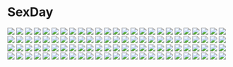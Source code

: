 # SexDay
![](https://konachan.com/image/8ecaf1fdb990b38d40e7ee10988254a8/Konachan.com%20-%20122328%20animal_ears%20hanna-justina_marseille%20kanchou_%28karaja%29%20strike_witches.jpg)
![](https://konachan.com/jpeg/89f9d79a3c310d6271fb511df81d5470/Konachan.com%20-%20287316%202girls%20black_hair%20blush%20breast_hold%20breasts%20cape%20close%20cropped%20green_eyes%20green_hair%20hewsack%20nipples%20onepunch_man%20see_through%20short_hair.jpg)
![](https://konachan.com/image/254d2d2b2f9ee1f364263cae49c4fbde/Konachan.com%20-%2028275%20alice_parade%20crown%20futarimeno_alice%20game_cg%20joousama_lavinia%20loli%20long_hair%20male%20pink_hair%20unisonshift.jpg)
![](https://konachan.com/image/4ab35c0d38d09e72901acc70b17aa8ce/Konachan.com%20-%20281844%20aotsuki_kaoru%20bang_dream%21%20black_hair%20boots%20breasts%20choker%20cleavage%20garter%20guitar%20hoodie%20instrument%20mitake_ran%20pink_eyes%20short_hair%20shorts.jpg)
![](https://konachan.com/image/ce0976a0fcd686226633bfa6b9dee367/Konachan.com%20-%2066546%20fate_%28series%29%20fate_stay_night%20fate_unlimited_codes%20thighhighs%20tohsaka_rin.jpg)
![](https://konachan.com/jpeg/f59d053766505480c7d03d0c54c1eb10/Konachan.com%20-%20223352%20blonde_hair%20blush%20breasts%20brown_eyes%20close%20futaba_anzu%20idolmaster%20long_hair%20naruse_rei%20nipples%20no_bra%20shirt_lift%20third-party_edit%20twintails.jpg)
![](https://konachan.com/jpeg/1f42354a9cf9522f58bfbb08a90cbcf6/Konachan.com%20-%2032648%20simon%20tengen_toppa_gurren_lagann%20viral.jpg)
![](https://konachan.com/jpeg/5566a38a3e631b3ab999520df31c1d9f/Konachan.com%20-%20306701%20blush%20bow%20breasts%20brown_hair%20gray_eyes%20hat%20long_hair%20miyanome%20navel%20original%20panties%20topless%20underwear.jpg)
![](https://konachan.com/jpeg/4d61a99502eecab60a2c6c596a9a0ec5/Konachan.com%20-%20254768%20anus%20ass%20barefoot%20brown_eyes%20brown_hair%20buresu%20game_cg%20long_hair%20memories_off%20memories_off_2nd%20nude%20pussy%20spread_legs%20uncensored%20wet%20white.jpg)
![](https://konachan.com/jpeg/b70b55528c482cf519d76ea0634f9c6b/Konachan.com%20-%20173888%20barefoot%20black_hair%20book%20building%20calendar%20clouds%20kantoku%20long_hair%20original%20scan%20school_uniform%20shade%20skirt%20sky%20stairs%20water%20yellow_eyes.jpg)
![](https://konachan.com/image/72155f958839ae2f791a5bb5443a77f1/Konachan.com%20-%2061825%20tagme.jpg)
![](https://konachan.com/image/4faf6513714018faf0cc40ab673f9995/Konachan.com%20-%2059743%20arima_senne%20bra%20breasts%20brown_hair%20cleavage%20glasses%20jpeg_artifacts%20kashiwamochi_yomogi%20long_hair%20original%20panties%20red_eyes%20underwear.jpg)
![](https://konachan.com/jpeg/b8ebcfb3c0fd7958f2765cefab1b2ecf/Konachan.com%20-%20228653%20andou_chikanori%20blonde_hair%20blush%20breasts%20green_eyes%20headband%20idolmaster%20long_hair%20nipples%20nude%20paizuri%20penis%20pubic_hair%20uncensored%20wet.jpg)
![](https://konachan.com/jpeg/3b4962489d94ae3a3de0b08eb5e250b5/Konachan.com%20-%20225997%20aki99%20blonde_hair%20breasts%20fate_%28series%29%20illyasviel_von_einzbern%20loli%20nipples%20panties%20red_eyes%20sword%20thighhighs%20underwear%20weapon.jpg)
![](https://konachan.com/image/3491363c49ea170b84d1cb96f3ea2e40/Konachan.com%20-%2083609%20mystia_lorelei%20touhou%20urimono%20wedding_attire%20wings%20yellow_eyes.jpg)
![](https://konachan.com/jpeg/4c1a9d148d6251028805b7f0969ffdac/Konachan.com%20-%20133295%202girls%20amyrina%20kannagi_rei%20lolotte_rosenkreuz%20school_uniform%20stars%20thighhighs%20twinkle_crusaders%20twinkle_crusaders_-passion_star_stream-.jpg)
![](https://konachan.com/image/83a10a093aecbf20a01a5469dc9a0d2f/Konachan.com%20-%20140239%20close%20hatsune_miku%20minaduki0038%20vocaloid.jpg)
![](https://konachan.com/image/cbed3f62caf1ee5a5eaf3742aa0a2f5d/Konachan.com%20-%20268499%20ass%20barefoot%20bikini%20black_hair%20blush%20demon%20elbow_gloves%20gloves%20long_hair%20navel%20panties%20pink_eyes%20swimsuit%20thighhighs%20underwear%20undressing.jpg)
![](https://konachan.com/jpeg/3c2e2efa2d15b84abe1002dfde546a4b/Konachan.com%20-%20257593%20blonde_hair%20blush%20bra%20game_cg%20green_eyes%20kunugi_maika%20long_hair%20lovekami_-useless_goddess-%20mizuno_sao%20panties%20ponytail%20pulltop%20underwear%20undressing.jpg)
![](https://konachan.com/image/168e81ac8b3f4e6241584db6cd3697f8/Konachan.com%20-%2018799%20alice_carroll%20alicia_florence%20aria.jpg)
![](https://konachan.com/image/fe24b1e21126ecb0bab2629e80c9c126/Konachan.com%20-%20246731%20black_hair%20boots%20brown_hair%20building%20city%20clouds%20green_eyes%20long_hair%20nagi_itsuki%20original%20shorts%20sky%20stairs%20thighhighs%20twintails%20water%20wristwear.jpg)
![](https://konachan.com/image/58831c3d241755543cff97708202d25e/Konachan.com%20-%20210950%20animal_ears%20boots%20cape%20catgirl%20garter%20glasses%20grass%20headband%20infinite_stratos%20kneehighs%20leaves%20original%20park%20restia%20sigit_dwiky%20tail%20thighhighs%20tree.jpg)
![](https://konachan.com/jpeg/05c25f017fe4193f68f13ff308165edd/Konachan.com%20-%20182346%20black_hair%20brown_eyes%20fang%20gray%20mebae_%28artist%29.jpg)
![](https://konachan.com/image/20f6f3c95b352003bf02002fd658fc35/Konachan.com%20-%2048705%20all_male%20anthropomorphism%20axis_powers_hetalia%20latvia_%28hetalia%29%20male%20sealand_%28hetalia%29%20uniform%20wink.jpg)
![](https://konachan.com/jpeg/861924061a973b9940f414a2351335da/Konachan.com%20-%20149175%20asano_ruri%20chuning_lover%20eru_alfred%20game_cg%20koso%20kurosu_kanade%20sugar_house%20tougetsuin_aisu.jpg)
![](https://konachan.com/image/f14196501a5fa7e0aa08b9a7cd787c95/Konachan.com%20-%20178960%20black_hair%20blue_eyes%20building%20kawakami_masaki%20leaves%20long_hair%20nopan%20saten_ruiko%20school_uniform%20see_through%20skirt%20to_aru_majutsu_no_index.jpg)
![](https://konachan.com/image/2cecb83775eb95aa70b0ed51072848ed/Konachan.com%20-%20125829%20boots%20dress%20izayoi_sakuya%20maid%20moon%20munakata%20red_eyes%20touhou%20weapon.jpg)
![](https://konachan.com/image/ef1e6dc263314d715b1f78585b29f39e/Konachan.com%20-%20167657%20anus%20ass_grab%20breasts%20brown_hair%20censored%20kai_yuuki%20long_hair%20miko%20nipples%20no_bra%20panties%20panty_pull%20pussy%20shirt_lift%20thighhighs%20touhou%20underwear.jpg)
![](https://konachan.com/image/d33a24c1ae7227bbc6dc80179b384dd7/Konachan.com%20-%2010116%20jyuujyou_shion%20male%20miyanokouji_mizuho%20otome_wa_boku_ni_koishiteru%20trap.jpg)
![](https://konachan.com/image/84c713bb17cd5c93b016ddec49cc937e/Konachan.com%20-%2016242%20hellsing%20logo%20white.jpg)
![](https://konachan.com/image/103da1f7816f3aae82f1f84108ec3579/Konachan.com%20-%2045762%20brown_eyes%20brown_hair%20cherry_blossoms%20clouds%20flowers%20horibe_hiderou%20kneehighs%20petals%20school_uniform%20short_hair%20skirt%20sky.jpg)
![](https://konachan.com/jpeg/1d05a03a11b347ddba871b3bfd452e8f/Konachan.com%20-%20136566%20aoshima_rui%20ass%20berochu%20game_cg%20hikami_yuria%20nakano_sora%20naruse_kumi%20panties%20pantyhose%20silkys_plus%20striped_panties%20underwear.jpg)
![](https://konachan.com/jpeg/fa9b442e3d6556c7b75e614ece2897fc/Konachan.com%20-%20181714%20blue_eyes%20bow%20game_cg%20koisuru_natsu_no_last_resort%20loli%20maki_shiori%20mottsun%20pulltop%20red_hair%20short_hair.jpg)
![](https://konachan.com/jpeg/588c6b6057bce64e68c7a90f2e008fd3/Konachan.com%20-%20294117%20animal%20hatsune_miku%20rabbit%20ueng%20vocaloid%20yuki_miku%20yukine_%28vocaloid%29.jpg)
![](https://konachan.com/jpeg/6eee316eecbf1ef2881e34da52ccd59f/Konachan.com%20-%20176446%20charlotte_%28mahou_shoujo_madoka_magica%29%20crying%20gendo0032%20gun%20mahou_shoujo_madoka_magica%20thighhighs%20tomoe_mami%20weapon.jpg)
![](https://konachan.com/image/f0119d221371a18154142dff630bc795/Konachan.com%20-%2016956%20hitokata_no_ou%20kuroba_nao%20tasaka_shinnosuke.jpg)
![](https://konachan.com/image/c78209515169ca24ddfa5d72e74c6cf8/Konachan.com%20-%2039325%20breasts%20musubi%20open_shirt%20sekirei.jpg)
![](https://konachan.com/image/558c07e41f9770729f597db51ba643cd/Konachan.com%20-%20264845%20black_hair%20close%20drink%20flowers%20hoodie%20japanese_clothes%20kimono%20kusaka_kou%20original%20purple_eyes%20sake%20short_hair%20wedding_attire.jpg)
![](https://konachan.com/image/b8c378edec2e9669c5afa9ca96dd2932/Konachan.com%20-%2092290%20one_piece%20tagme.jpg)
![](https://konachan.com/image/ce8c017dee6585faf648ad7a9757bf6e/Konachan.com%20-%20204558%20aqua_eyes%20aqua_hair%20bicycle%20clouds%20grass%20hatsune_miku%20hopper%20landscape%20long_hair%20scenic%20skirt%20sky%20thighhighs%20twintails%20vocaloid%20water.jpg)
![](https://konachan.com/image/42b676b5cf8747a53979a4e676521f86/Konachan.com%20-%2051260%20enma_ai%20jigoku_shoujo%20open_shirt.jpg)
![](https://konachan.com/jpeg/f0cd56c01a98c465450d00b9d7230656/Konachan.com%20-%20276970%20ass%20brown_hair%20idolmaster%20idolmaster_cinderella_girls%20long_hair%20panties%20school_uniform%20shimamura_uzuki%20underwear%20u_rin%20wink%20yellow_eyes.jpg)
![](https://konachan.com/jpeg/4c18738b96850802f597724043e7a2b6/Konachan.com%20-%20152259%20bikini%20chequita%20eyepatch%20jormungand%20karen_lo%20knife%20koko_hekmatyar%20nidy-2d-%20schokolade%20short_hair%20sofia_valmer%20swimsuit%20wink.jpg)
![](https://konachan.com/image/31e7de3b5515ed9e275e5bc293ad6952/Konachan.com%20-%20277347%20anthropomorphism%20azur_lane%20bed%20bra%20breasts%20cleavage%20condom%20honolulu_%28azur_lane%29%20irohasu%20orange_eyes%20panties%20pantyhose%20red_hair%20twintails%20underwear.jpg)
![](https://konachan.com/jpeg/1f3ee1c1ca4cf41f78a3eb5223de2c8e/Konachan.com%20-%20133398%202girls%20blue_eyes%20boots%20bow%20breasts%20brown_hair%20christmas%20cleavage%20gloves%20hat%20long_hair%20mikeou%20moon%20night%20original%20red_eyes%20santa_hat%20snow%20twintails.jpg)
![](https://konachan.com/image/35bd846d42904811b605a6b45421d4eb/Konachan.com%20-%20176150%20blue_eyes%20brown_hair%20dress%20long_hair%20niwashi_%28yuyu%29%20original.jpg)
![](https://konachan.com/jpeg/38dcdb4a24d21c5bef2e16a539b7fe93/Konachan.com%20-%20113546%20yamashita_shunya.jpg)
![](https://konachan.com/image/3529a0eb11df4b705d6216540042aaeb/Konachan.com%20-%2063479%20censored%20favorite%20game_cg%20hoshizora_no_memoria%20tagme.jpg)
![](https://konachan.com/image/d0a853139f9a74e2410148c737049b8b/Konachan.com%20-%2051957%20blue_submarine_no_6%20mayumi_kino%20range_murata%20swimsuit%20tagme.jpg)
![](https://konachan.com/image/edc8f877b01f76d5a0aba06c1c2cdcce/Konachan.com%20-%20160454%20animal_ears%20daidai_ookami%20long_hair%20original%20red_eyes%20red_hair.jpg)
![](https://konachan.com/jpeg/0e3a089a66754fff569d1df12a724352/Konachan.com%20-%20300882%20aqua_eyes%20blush%20bow%20chiyoda_momo%20choker%20machikado_mazoku%20natsu_%28927013%29%20pink_hair%20short_hair%20tail%20twintails.jpg)
![](https://konachan.com/jpeg/ed220aba8cc957ac101118ccd2c3ccad/Konachan.com%20-%20236750%20clouds%20mclelun%20nobody%20original%20reflection%20scenic%20sky%20water%20watermark.jpg)
![](https://konachan.com/image/8dca4cb427ce913cec0da564e10fd012/Konachan.com%20-%2081658%20kagamine_rin%20vocaloid.jpg)
![](https://konachan.com/jpeg/b573cbe0c8be572e07b0f77cc25d3d9c/Konachan.com%20-%20206687%20ass%20blue_eyes%20brown_hair%20kogemashita%20loli%20original%20scan%20school_swimsuit%20sky%20swimsuit%20takoyaki_%28roast%29.jpg)
![](https://konachan.com/image/44711dd587499a99e3928c68209c1231/Konachan.com%20-%20301507%20aqua_eyes%20building%20city%20clouds%20dress%20flowers%20foo_midori%20headband%20long_hair%20original%20sky%20white_hair.jpg)
![](https://konachan.com/image/781dd450509259fd619e1c9f9d9299f0/Konachan.com%20-%2049239%20akiyama_mio%20food%20hirasawa_yui%20k-on%21%20kotobuki_tsumugi%20pocky%20scan%20tainaka_ritsu.jpg)
![](https://konachan.com/jpeg/0ef697637a0deb670d6c55ee27020030/Konachan.com%20-%20265890%20anus%20blanc%20cum%20hewsack%20hyperdimension_neptunia%20panties%20pussy%20spread_legs%20striped_panties%20uncensored%20underwear.jpg)
![](https://konachan.com/jpeg/bc50c53a6d15dfd86e5e032a971e84f4/Konachan.com%20-%20253469%20apron%20blush%20bow%20braids%20breasts%20cleavage%20fang%20green_hair%20headdress%20long_hair%20maid%20mask%20short_hair%20stockings%20touhou%20twintails%20vampire%20waifu2x%20wings%20wink.jpg)
![](https://konachan.com/jpeg/5123e24eadcb0ef8f8e5913b71af3e18/Konachan.com%20-%20156647%20animal%20bottle_miku%20fish%20hatsune_miku%20ryota_%28ry_o_ta%29%20vocaloid.jpg)
![](https://konachan.com/image/7b648072cbda929685800d23347150fe/Konachan.com%20-%2043267%20bikini%20hisahiko%20minaki_tomine%20super_robot_wars%20swimsuit.jpg)
![](https://konachan.com/jpeg/746d6b8d8100920ff23436f3677d82d7/Konachan.com%20-%20251131%202girls%20annin_doufu%20blonde_hair%20blue_eyes%20blush%20breasts%20brown_hair%20cat_smile%20cleavage%20couch%20dress%20idolmaster%20long_hair%20necklace%20night%20short_hair.jpg)
![](https://konachan.com/jpeg/fd8d16e08637f5338393139846a97e21/Konachan.com%20-%20225933%202girls%20blush%20bow%20dangmill%20dress%20hug%20kneehighs%20long_hair%20pink_eyes%20pink_hair%20ribbons%20shoujo_ai%20space%20stars%20tears%20twintails%20waifu2x%20water%20wink.jpg)
![](https://konachan.com/image/dc8f902012f9b584bfa81aaa07046b2d/Konachan.com%20-%2034488%20calendar%20halloween%20rose_online.jpg)
![](https://konachan.com/jpeg/f9511da706f690b5558abeebf3b87f25/Konachan.com%20-%20197866%20blue_eyes%20game_cg%20japanese_clothes%20long_hair%20natsuiro_recipe%20ousaka_nozomi%20pulltop%20scenic%20water%20yaehara_yuzu%20yukata.jpg)
![](https://konachan.com/jpeg/10b5cc7ade883f69c52c360a139e00f0/Konachan.com%20-%20143900%20autumn%20dress%20hat%20kneehighs%20leaves%20music%20mystia_lorelei%20orange_eyes%20pink_hair%20short_hair%20touhou%20wings.jpg)
![](https://konachan.com/image/04d3009d0a12e193949c4e5084728362/Konachan.com%20-%20107724%20breasts%20brown_hair%20censored%20computer%20green_eyes%20long_hair%20nipples%20no_bra%20nopan%20open_shirt%20pussy%20skirt%20spread_legs.jpg)
![](https://konachan.com/jpeg/7e51d9377cf8881e62affb93fd7eada7/Konachan.com%20-%20187728%20bondage%20cameltoe%20erondo%20game_cg%20honjou_masato%20koinaka%20kudou_mai%20long_hair%20panties%20pantyhose%20purple_hair%20school_uniform%20underwear.jpg)
![](https://konachan.com/image/90c5d2b39c1e332b83f22c0e6550a65f/Konachan.com%20-%20163714%20black_hair%20blush%20breasts%20cum%20nipples%20open_shirt%20panties%20pussy%20red_eyes%20see_through%20tagme%20tagme_%28artist%29%20uncensored%20underwear%20wet.jpg)
![](https://konachan.com/jpeg/0cda7b5e415f003275084d3daa477df3/Konachan.com%20-%20276030%20blush%20bra%20brown_hair%20long_hair%20navel%20ogata_tei%20original%20panties%20pantyhose%20shirt_lift%20underwear.jpg)
![](https://konachan.com/jpeg/efe0e298c7a8f82a8f0c42d1c5b84645/Konachan.com%20-%20220838%20aikatsu%21%20hitoto%20kiriya_aoi.jpg)
![](https://konachan.com/image/7736169867a36ca4df81201aac79449f/Konachan.com%20-%20278172%202girls%20bai_qi-qsr%20black_lady%20blonde_hair%20bow%20chibiusa%20dress%20flowers%20long_hair%20pink_hair%20sailor_moon%20see_through%20tsukino_usagi%20twintails%20wristwear.jpg)
![](https://konachan.com/image/1a64ce44b05bbccf3d425eaa1a442e6b/Konachan.com%20-%20211142%20animal%20ferret%20furret%20linoone%20pokemon%20sa-dui.jpg)
![](https://konachan.com/jpeg/627011a00dd6a17f413bf2b6870338f9/Konachan.com%20-%20124953%20inu_x_boku_ss%20long_hair%20purple_eyes%20shirakiin_ririchiyo%20shirt.jpg)
![](https://konachan.com/image/4712d191385e7a9a904a97bdce7ac937/Konachan.com%20-%2021980%20anthropomorphism%20os-tan%20windows%20xp.jpg)
![](https://konachan.com/image/646da872fb037ac7530bfbe93c61f6fb/Konachan.com%20-%2043433%20gradient%20kannagi_crazy_shrine_maidens%20nagi%20panties%20underwear.jpg)
![](https://konachan.com/image/d49909ceb286c99f153dae69af28bf13/Konachan.com%20-%2091710%20apron%20blue_eyes%20food%20imouto_paradise%20itou_life%20moonstone_cherry%20naked_apron%20nanase_aya%20panties%20panty_pull%20pink_hair%20see_through%20underwear.jpg)
![](https://konachan.com/jpeg/4980feac1e7da0f20e367376b991555d/Konachan.com%20-%20249321%20aqua_eyes%20aqua_hair%20close%20flowers%20hatsune_miku%20long_hair%20tagme_%28artist%29%20twintails%20vocaloid.jpg)
![](https://konachan.com/image/6aa9099814b4f2cc90e178b42c412397/Konachan.com%20-%20305881%20anthropomorphism%20ass%20black_hair%20blush%20glasses%20green_eyes%20kantai_collection%20long_hair%20mofu_namako%20panties%20school_uniform%20skirt%20thighhighs%20underwear.jpg)
![](https://konachan.com/image/8a3ceb83e155d083a87017b999996c8a/Konachan.com%20-%20284409%20animal%20barefoot%20blonde_hair%20blue_eyes%20braids%20camera%20chain%20crown%20dress%20drink%20fish%20long_hair%20original%20ponytail%20tagme_%28artist%29%20umbrella%20underwater%20water.jpg)
![](https://konachan.com/image/cb7a4db2c654d568484c513081bb81d2/Konachan.com%20-%2084408%20corticarte_apa_lagranges%20gagraphic%20kannatsuki_noboru%20logo%20red_hair%20shinkyoku_soukai_polyphonica%20tie%20watermark.jpg)
![](https://konachan.com/image/6dd595ee55d87aca3477ae831a2f4481/Konachan.com%20-%20275044%20armor%20ass_grab%20black_hair%20blush%20bodysuit%20breasts%20cameltoe%20elbow_gloves%20gloves%20gradient%20green_eyes%20ihobus%20qin_liangyu%20short_hair%20skintight.jpg)
![](https://konachan.com/image/c1ff9609c3328ccc1880f5455bd4f582/Konachan.com%20-%20226876%20beach%20bikini%20signed%20siting_zeng%20swimsuit%20tokyo_7th_sisters%20water.jpg)
![](https://konachan.com/jpeg/3c5ce30a65aa0338844b98ebde3076c8/Konachan.com%20-%20203707%20alcot%20blush%20censored%20game_cg%20loverec%20nimura_yuushi%20panties%20see_through%20shirt_lift%20short_hair%20underwear%20yanase_hitomi.jpg)
![](https://konachan.com/image/3d4fe12b4b28ff9cf2b5989306bda6cc/Konachan.com%20-%20231736%20jinx_%28league_of_legends%29%20league_of_legends%20ling_%28vivianling%29.jpg)
![](https://konachan.com/image/5b04a2ee62feceaf71d5e97d5c4c4f60/Konachan.com%20-%20266231%20armor_blitz%20blush%20breasts%20choker%20cum%20headdress%20long_hair%20navel%20nipples%20penis%20purple_hair%20pussy%20sex%20spread_legs%20squchan%20uncensored%20yellow_eyes.jpg)
![](https://konachan.com/jpeg/b8836dba0fe9f8e05d71df957ba928dd/Konachan.com%20-%2092227%20akabeisoft2%20blonde_hair%20game_cg%20green_eyes%20kamiyama_reika%20kourin_no_machi_lavender_no_shoujo%20riko_sada%20thighhighs%20twintails%20yuuki_hagure.jpg)
![](https://konachan.com/image/f5940001e2a02f7600778cb6539b940a/Konachan.com%20-%2012325%20asahina_mikuru%20kyon%20maid%20male%20nagato_yuki%20scan%20suzumiya_haruhi%20suzumiya_haruhi_no_yuutsu.jpg)
![](https://konachan.com/image/57464f94950dc9b0dfacdf823d436a63/Konachan.com%20-%20114396%20autumn%20heavenly_sword%20leaves%20nariko%20ponytail%20red_hair.jpg)
![](https://konachan.com/jpeg/9eaf26676533629d0a09d74567bb4802/Konachan.com%20-%20245162%20ass%20bodysuit%20breasts%20clouds%20elbow_gloves%20fate_%28series%29%20gloves%20mash_kyrielight%20pink_hair%20purple_eyes%20short_hair%20shunichi%20sky%20thighhighs.jpg)
![](https://konachan.com/image/1c9379c796dc631dddfbb04f214cdbce/Konachan.com%20-%20157494%20animal_ears%20bunny_ears%20bunnygirl%20flowers%20green_hair%20pomon_illust%20tagme%20thighhighs.jpg)
![](https://konachan.com/image/c091673499f1178e5e1a2eb340afb402/Konachan.com%20-%20288333%20barefoot%20beach%20black_hair%20clouds%20hiyori_mizuki%20long_hair%20original%20scenic%20school_uniform%20sunset%20water.jpg)
![](https://konachan.com/image/7d1a3fcbcb1226b4228de0cb1614ab60/Konachan.com%20-%2065673%20black_hair%20fate_%28series%29%20fate_stay_night%20green_eyes%20skirt%20thighhighs%20tohsaka_rin%20urushihara_satoshi%20zettai_ryouiki.jpg)
![](https://konachan.com/image/62ce1d9f40db0ba8aa8e9d34c2f5fbab/Konachan.com%20-%20292597%20black_hair%20butterfly%20demon%20flowers%20horns%20long_hair%20mirai_%28happy-floral%29%20original%20red_eyes%20school_uniform%20skirt%20tears.jpg)
![](https://konachan.com/image/31fb45e179f5a395eef0db2752103767/Konachan.com%20-%20264174%20animal_ears%20bed%20bikini%20black_hair%20bokujuu%20foxgirl%20multiple_tails%20original%20red_eyes%20ribbons%20swimsuit%20tail.jpg)
![](https://konachan.com/image/d743a11faef3b7c5095d1a888fa54cc8/Konachan.com%20-%2018291%20itoshiki_nozomu%20sayonara_zetsubou_sensei.jpg)
![](https://konachan.com/image/00ea79b63e96d35bd59ecab7e374e45f/Konachan.com%20-%20250254%20animal%20animal_ears%20cat%20catgirl%20food%20long_hair%20monochrome%20nude%20original%20yoneyama_mai.jpg)
![](https://konachan.com/image/2da28bd4570997fa2ad3e78ae6527d82/Konachan.com%20-%20238033%20aqua_eyes%20blonde_hair%20blush%20breasts%20long_hair%20original%20tagme_%28artist%29.jpg)
![](https://konachan.com/jpeg/60328cbed79bad4f0805be792291d102/Konachan.com%20-%2020168%20chibi%20close%20katagiri_himeko%20pani_poni_dash%20school_uniform%20vector.jpg)
![](https://konachan.com/image/39595a3da9eea53256b5a0a5060eb419/Konachan.com%20-%20126226%20blue_eyes%20brown_hair%20original%20pink_hair%20ponytail%20red_eyes%20school_uniform%20thighhighs%20uki.jpg)
![](https://konachan.com/image/faafe1f5404ec5af2eda8ef674e604c0/Konachan.com%20-%2073342%20abhar%20ass%20bloomers%20blue_eyes%20blue_hair%20blush%20bra%20long_hair%20panties%20ponytail%20red_hair%20ribbons%20shirt_lift%20short_hair%20underwear%20undressing%20white_hair.jpg)
